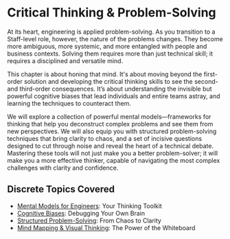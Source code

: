 # Critical Thinking & Problem-Solving

At its heart, engineering is applied problem-solving. As you transition to a Staff-level role, however, the nature of the problems changes. They become more ambiguous, more systemic, and more entangled with people and business contexts. Solving them requires more than just technical skill; it requires a disciplined and versatile mind.

This chapter is about honing that mind. It's about moving beyond the first-order solution and developing the critical thinking skills to see the second- and third-order consequences. It’s about understanding the invisible but powerful cognitive biases that lead individuals and entire teams astray, and learning the techniques to counteract them.

We will explore a collection of powerful mental models—frameworks for thinking that help you deconstruct complex problems and see them from new perspectives. We will also equip you with structured problem-solving techniques that bring clarity to chaos, and a set of incisive questions designed to cut through noise and reveal the heart of a technical debate. Mastering these tools will not just make you a better problem-solver; it will make you a more effective thinker, capable of navigating the most complex challenges with clarity and confidence.

## Discrete Topics Covered

* [Mental Models for Engineers](mental-models.md): Your Thinking Toolkit
* [Cognitive Biases](cognitive-biases.md): Debugging Your Own Brain
* [Structured Problem-Solving](structured-problem-solving.md): From Chaos to Clarity
* [Mind Mapping & Visual Thinking](mind-mapping.md): The Power of the Whiteboard
